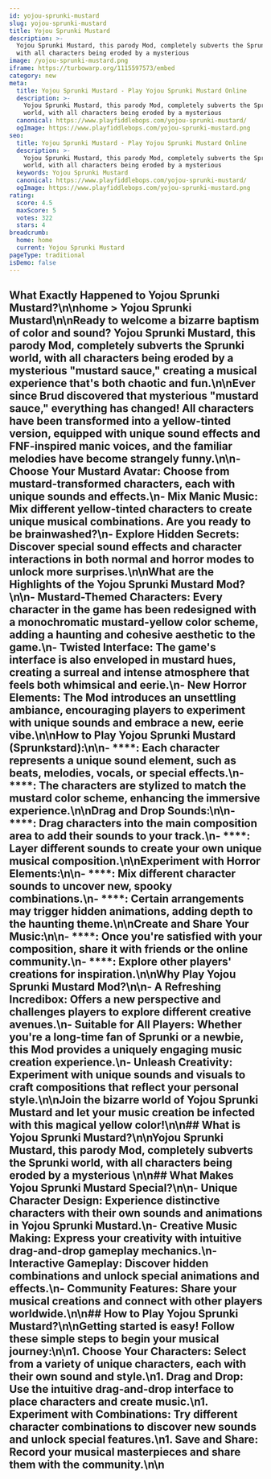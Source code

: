 ```yaml
---
id: yojou-sprunki-mustard
slug: yojou-sprunki-mustard
title: Yojou Sprunki Mustard
description: >-
  Yojou Sprunki Mustard, this parody Mod, completely subverts the Sprunki world,
  with all characters being eroded by a mysterious 
image: /yojou-sprunki-mustard.png
iframe: https://turbowarp.org/1115597573/embed
category: new
meta:
  title: Yojou Sprunki Mustard - Play Yojou Sprunki Mustard Online
  description: >-
    Yojou Sprunki Mustard, this parody Mod, completely subverts the Sprunki
    world, with all characters being eroded by a mysterious 
  canonical: https://www.playfiddlebops.com/yojou-sprunki-mustard/
  ogImage: https://www.playfiddlebops.com/yojou-sprunki-mustard.png
seo:
  title: Yojou Sprunki Mustard - Play Yojou Sprunki Mustard Online
  description: >-
    Yojou Sprunki Mustard, this parody Mod, completely subverts the Sprunki
    world, with all characters being eroded by a mysterious 
  keywords: Yojou Sprunki Mustard
  canonical: https://www.playfiddlebops.com/yojou-sprunki-mustard/
  ogImage: https://www.playfiddlebops.com/yojou-sprunki-mustard.png
rating:
  score: 4.5
  maxScore: 5
  votes: 322
  stars: 4
breadcrumb:
  home: home
  current: Yojou Sprunki Mustard
pageType: traditional
isDemo: false
---
```


## What Exactly Happened to Yojou Sprunki Mustard?\n\nhome > Yojou Sprunki Mustard\n\nReady to welcome a bizarre baptism of color and sound? Yojou Sprunki Mustard, this parody Mod, completely subverts the Sprunki world, with all characters being eroded by a mysterious "mustard sauce," creating a musical experience that's both chaotic and fun.\n\nEver since Brud discovered that mysterious "mustard sauce," everything has changed! All characters have been transformed into a yellow-tinted version, equipped with unique sound effects and FNF-inspired manic voices, and the familiar melodies have become strangely funny.\n\n- **Choose Your Mustard Avatar**: Choose from mustard-transformed characters, each with unique sounds and effects.\n- **Mix Manic Music**: Mix different yellow-tinted characters to create unique musical combinations. Are you ready to be brainwashed?\n- **Explore Hidden Secrets**: Discover special sound effects and character interactions in both normal and horror modes to unlock more surprises.\n\nWhat are the Highlights of the Yojou Sprunki Mustard Mod?\n\n- **Mustard-Themed Characters**: Every character in the game has been redesigned with a monochromatic mustard-yellow color scheme, adding a haunting and cohesive aesthetic to the game.\n- **Twisted Interface**: The game's interface is also enveloped in mustard hues, creating a surreal and intense atmosphere that feels both whimsical and eerie.\n- **New Horror Elements**: The Mod introduces an unsettling ambiance, encouraging players to experiment with unique sounds and embrace a new, eerie vibe.\n\nHow to Play Yojou Sprunki Mustard (Sprunkstard):\n\n- ****: Each character represents a unique sound element, such as beats, melodies, vocals, or special effects.\n- ****: The characters are stylized to match the mustard color scheme, enhancing the immersive experience.\n\nDrag and Drop Sounds:\n\n- ****: Drag characters into the main composition area to add their sounds to your track.\n- ****: Layer different sounds to create your own unique musical composition.\n\nExperiment with Horror Elements:\n\n- ****: Mix different character sounds to uncover new, spooky combinations.\n- ****: Certain arrangements may trigger hidden animations, adding depth to the haunting theme.\n\nCreate and Share Your Music:\n\n- ****: Once you're satisfied with your composition, share it with friends or the online community.\n- ****: Explore other players' creations for inspiration.\n\nWhy Play Yojou Sprunki Mustard Mod?\n\n- **A Refreshing Incredibox**: Offers a new perspective and challenges players to explore different creative avenues.\n- **Suitable for All Players**: Whether you're a long-time fan of Sprunki or a newbie, this Mod provides a uniquely engaging music creation experience.\n- **Unleash Creativity**: Experiment with unique sounds and visuals to craft compositions that reflect your personal style.\n\nJoin the bizarre world of Yojou Sprunki Mustard and let your music creation be infected with this magical yellow color!\n\n## What is Yojou Sprunki Mustard?\n\nYojou Sprunki Mustard, this parody Mod, completely subverts the Sprunki world, with all characters being eroded by a mysterious \n\n## What Makes Yojou Sprunki Mustard Special?\n\n- **Unique Character Design**: Experience distinctive characters with their own sounds and animations in Yojou Sprunki Mustard.\n- **Creative Music Making**: Express your creativity with intuitive drag-and-drop gameplay mechanics.\n- **Interactive Gameplay**: Discover hidden combinations and unlock special animations and effects.\n- **Community Features**: Share your musical creations and connect with other players worldwide.\n\n## How to Play Yojou Sprunki Mustard?\n\nGetting started is easy! Follow these simple steps to begin your musical journey:\n\n1. **Choose Your Characters**: Select from a variety of unique characters, each with their own sound and style.\n1. **Drag and Drop**: Use the intuitive drag-and-drop interface to place characters and create music.\n1. **Experiment with Combinations**: Try different character combinations to discover new sounds and unlock special features.\n1. **Save and Share**: Record your musical masterpieces and share them with the community.\n\n